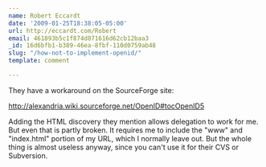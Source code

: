 ```yaml
---
name: Robert Eccardt
date: '2009-01-25T18:38:05-05:00'
url: http://eccardt.com/Robert
email: 461893b5c1f874d871616d62cb12baa3
_id: 16d6bfb1-b389-46ea-8fbf-110d0759ab48
slug: "/how-not-to-implement-openid/"
template: comment

---
```


They have a workaround on the SourceForge site:

http://alexandria.wiki.sourceforge.net/OpenID#tocOpenID5

Adding the HTML discovery they mention allows delegation to work for me. But
even that is partly broken. It requires me to include the "www" and
"index.html" portion of my URL, which I normally leave out. But the whole
thing is almost useless anyway, since you can't use it for their CVS or
Subversion.
